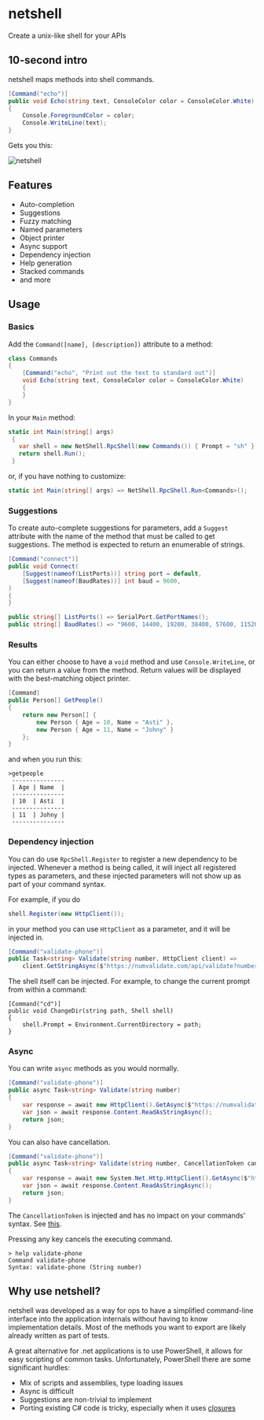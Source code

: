 # netshell

Create a unix-like shell for your APIs

## 10-second intro

netshell maps methods into shell commands.

```csharp
[Command("echo")]
public void Echo(string text, ConsoleColor color = ConsoleColor.White)
{
	Console.ForegroundColor = color;
	Console.WriteLine(text);
}
```

Gets you this:

![netshell](https://user-images.githubusercontent.com/2375486/75217204-57feb580-57bc-11ea-8211-91842a631c3b.gif)

## Features 

* Auto-completion
* Suggestions
* Fuzzy matching
* Named parameters
* Object printer
* Async support
* Dependency injection
* Help generation
* Stacked commands
* and more

## Usage

### Basics
Add the `Command([name], [description])` attribute to a method:

```csharp
class Commands 
{
    [Command("echo", "Print out the text to standard out")]
    void Echo(string text, ConsoleColor color = ConsoleColor.White)
    { 
    }
}
```
In your `Main` method:

```csharp
static int Main(string[] args)
 {
   var shell = new NetShell.RpcShell(new Commands()) { Prompt = "sh" };
   return shell.Run();
 }
```
or, if you have nothing to customize:

```csharp
static int Main(string[] args) => NetShell.RpcShell.Run<Commands>();
```

### Suggestions

To create auto-complete suggestions for parameters, add a `Suggest` attribute with the name of the method that must be called to get suggestions. The method is expected to return an enumerable of strings.

```csharp
[Command("connect")]
public void Connect(
	[Suggest(nameof(ListPorts))] string port = default,
	[Suggest(nameof(BaudRates))] int baud = 9600,            
)
{
}

public string[] ListPorts() => SerialPort.GetPortNames();
public string[] BaudRates() => "9600, 14400, 19200, 38400, 57600, 115200".Split(',');

```

### Results

You can either choose to have a `void` method and use `Console.WriteLine`, or you can return a value from the method. Return values will be displayed with the best-matching object printer.

```csharp
[Command]
public Person[] GetPeople()
{
	return new Person[] { 
		new Person { Age = 10, Name = "Asti" }, 
		new Person { Age = 11, Name = "Johny" } 
	};
}
```

and when you run this:

```
>getpeople
 ---------------
 | Age | Name  |
 ---------------
 | 10  | Asti  |
 ---------------
 | 11  | Johny |
 ---------------
```

### Dependency injection

You can do use `RpcShell.Register` to register a new dependency to be injected.
Whenever a method is being called, it will inject all registered types as parameters, and these injected parameters will not show up as part of your command syntax.

For example, if you do
```csharp
shell.Register(new HttpClient());
```
in your method you can use `HttpClient` as a parameter, and it will be injected in.
```csharp
[Command("validate-phone")]
public Task<string> Validate(string number, HttpClient client) => 	
	client.GetStringAsync($"https://numvalidate.com/api/validate?number={number}");            
```
The shell itself can be injected. For example, to change the current prompt from within a command:

```
[Command("cd")]
public void ChangeDir(string path, Shell shell)
{
	shell.Prompt = Environment.CurrentDirectory = path;
}
```

### Async

You can write `async` methods as you would normally. 

```csharp
[Command("validate-phone")]
public async Task<string> Validate(string number)
{
    var response = await new HttpClient().GetAsync($"https://numvalidate.com/api/validate?number={number}");
    var json = await response.Content.ReadAsStringAsync();
    return json;
}
```

You can also have cancellation. 

```csharp
[Command("validate-phone")]
public async Task<string> Validate(string number, CancellationToken cancellation)
{
    var response = await new System.Net.Http.HttpClient().GetAsync($"https://numvalidate.com/api/validate?number={number}", cancellation);
    var json = await response.Content.ReadAsStringAsync();
    return json;
}
```

The `CancellationToken` is injected and has no impact on your commands' syntax. See [this](https://user-images.githubusercontent.com/2375486/75220698-0824ec00-57c6-11ea-9df9-bdc11e705f85.gif).

Pressing any key cancels the executing command.

```
> help validate-phone
Command validate-phone
Syntax: validate-phone (String number)
```



## Why use netshell?

netshell was developed as a way for ops to have a simplified command-line interface into the application internals without having to know implementation details. Most of the methods you want to export are likely already written as part of tests. 

A great alternative for .net applications is to use PowerShell, it allows for easy scripting of common tasks. Unfortunately, PowerShell there are some significant hurdles:

- Mix of scripts and assemblies, type loading issues
- Async is difficult
- Suggestions are non-trivial to implement
- Porting existing C# code is tricky, especially when it uses [closures](https://docs.microsoft.com/en-us/dotnet/api/system.management.automation.scriptblock.getnewclosure?redirectedfrom=MSDN&view=pscore-6.2.0#System_Management_Automation_ScriptBlock_GetNewClosure)